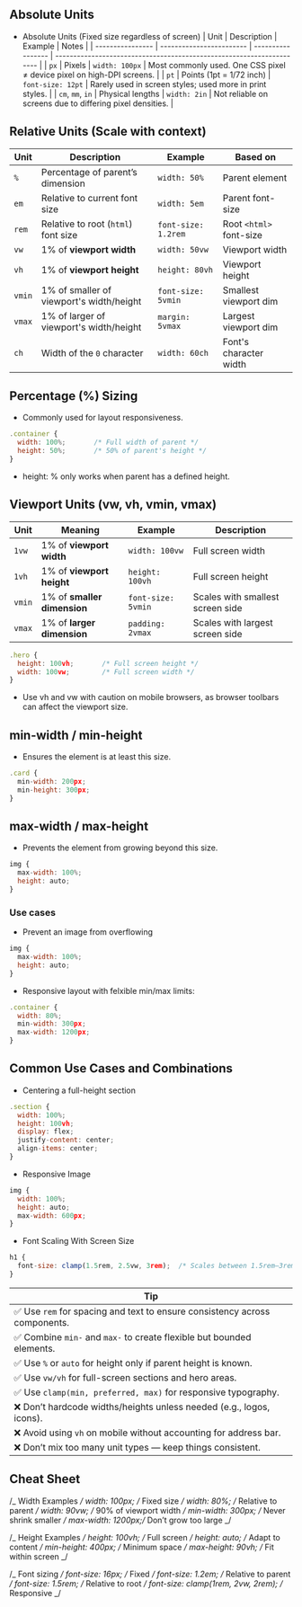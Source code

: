 ## Absolute Units

- Absolute Units (Fixed size regardless of screen)
  | Unit | Description | Example | Notes |
  | ---------------- | ------------------------ | ----------------- | --------------------------------------------------------------------- |
  | `px` | Pixels | `width: 100px` | Most commonly used. One CSS pixel ≠ device pixel on high-DPI screens. |
  | `pt` | Points (1pt = 1/72 inch) | `font-size: 12pt` | Rarely used in screen styles; used more in print styles. |
  | `cm`, `mm`, `in` | Physical lengths | `width: 2in` | Not reliable on screens due to differing pixel densities. |

## Relative Units (Scale with context)

| Unit   | Description                              | Example             | Based on                |
| ------ | ---------------------------------------- | ------------------- | ----------------------- |
| `%`    | Percentage of parent’s dimension         | `width: 50%`        | Parent element          |
| `em`   | Relative to current font size            | `width: 5em`        | Parent font-size        |
| `rem`  | Relative to root (`html`) font size      | `font-size: 1.2rem` | Root `<html>` font-size |
| `vw`   | 1% of **viewport width**                 | `width: 50vw`       | Viewport width          |
| `vh`   | 1% of **viewport height**                | `height: 80vh`      | Viewport height         |
| `vmin` | 1% of smaller of viewport's width/height | `font-size: 5vmin`  | Smallest viewport dim   |
| `vmax` | 1% of larger of viewport's width/height  | `margin: 5vmax`     | Largest viewport dim    |
| `ch`   | Width of the `0` character               | `width: 60ch`       | Font's character width  |

## Percentage (%) Sizing

- Commonly used for layout responsiveness.

```js
.container {
  width: 100%;       /* Full width of parent */
  height: 50%;       /* 50% of parent's height */
}

```

- height: % only works when parent has a defined height.

## Viewport Units (vw, vh, vmin, vmax)

| Unit   | Meaning                     | Example            | Description                      |
| ------ | --------------------------- | ------------------ | -------------------------------- |
| `1vw`  | 1% of **viewport width**    | `width: 100vw`     | Full screen width                |
| `1vh`  | 1% of **viewport height**   | `height: 100vh`    | Full screen height               |
| `vmin` | 1% of **smaller dimension** | `font-size: 5vmin` | Scales with smallest screen side |
| `vmax` | 1% of **larger dimension**  | `padding: 2vmax`   | Scales with largest screen side  |

```js
.hero {
  height: 100vh;       /* Full screen height */
  width: 100vw;        /* Full screen width */
}

```

- Use vh and vw with caution on mobile browsers, as browser toolbars can affect the viewport size.

## min-width / min-height

- Ensures the element is at least this size.

```js
.card {
  min-width: 200px;
  min-height: 300px;
}

```

## max-width / max-height

- Prevents the element from growing beyond this size.

```js
img {
  max-width: 100%;
  height: auto;
}

```

### Use cases

- Prevent an image from overflowing

```js
img {
  max-width: 100%;
  height: auto;
}

```

- Responsive layout with felxible min/max limits:

```js
.container {
  width: 80%;
  min-width: 300px;
  max-width: 1200px;
}

```

## Common Use Cases and Combinations

- Centering a full-height section

```js
.section {
  width: 100%;
  height: 100vh;
  display: flex;
  justify-content: center;
  align-items: center;
}

```

- Responsive Image

```js
img {
  width: 100%;
  height: auto;
  max-width: 600px;
}

```

- Font Scaling With Screen Size

```js
h1 {
  font-size: clamp(1.5rem, 2.5vw, 3rem);  /* Scales between 1.5rem–3rem */
}

```

| Tip  
| -------------------------------------------------------------------------
| ✅ Use `rem` for spacing and text to ensure consistency across components.
| ✅ Combine `min-` and `max-` to create flexible but bounded elements.  
| ✅ Use `%` or `auto` for height only if parent height is known.  
| ✅ Use `vw/vh` for full-screen sections and hero areas.  
| ✅ Use `clamp(min, preferred, max)` for responsive typography.  
| ❌ Don’t hardcode widths/heights unless needed (e.g., logos, icons).  
| ❌ Avoid using `vh` on mobile without accounting for address bar.  
| ❌ Don’t mix too many unit types — keep things consistent.

## Cheat Sheet

/_ Width Examples _/
width: 100px; /_ Fixed size _/
width: 80%; /_ Relative to parent _/
width: 90vw; /_ 90% of viewport width _/
min-width: 300px; /_ Never shrink smaller _/
max-width: 1200px;/_ Don’t grow too large _/

/_ Height Examples _/
height: 100vh; /_ Full screen _/
height: auto; /_ Adapt to content _/
min-height: 400px; /_ Minimum space _/
max-height: 90vh; /_ Fit within screen _/

/_ Font sizing _/
font-size: 16px; /_ Fixed _/
font-size: 1.2em; /_ Relative to parent _/
font-size: 1.5rem; /_ Relative to root _/
font-size: clamp(1rem, 2vw, 2rem); /_ Responsive _/
